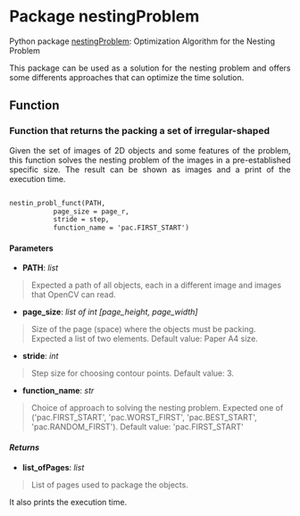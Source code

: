 # Package nestingProblem

Python package [nestingProblem](https://github.com/jonielbarreto/nestingProblem): Optimization Algorithm for the Nesting Problem

<div style="text-align: justify"> This package can be used as a solution for the nesting problem and offers some differents approaches that can optimize the time solution. </div>

## Function

### Function that returns the packing a set of irregular-shaped
<div style="text-align: justify"> Given the set of images of 2D objects and some features of the problem, this function solves the nesting problem of the images in a pre-established specific size. The result can be shown as images and a print of the execution time. </div>

```markdown

nestin_probl_funct(PATH,
		   page_size = page_r,
		   stride = step,
		   function_name = 'pac.FIRST_START')
```

#### Parameters
* **PATH**: _list_<br/>
> Expected a path of all objects, each in a different image and images that OpenCV can read.

* **page_size**: _list of int [page_height, page_width]_<br/>
> Size of the page (space) where the objects must be packing. Expected a list of two elements. Default value: Paper A4 size. 

* **stride**: _int_<br/>
> Step size for choosing contour points. Default value: 3.

* **function_name**: _str_<br/>
> Choice of approach to solving the nesting problem. Expected one of ('pac.FIRST_START', 'pac.WORST_FIRST', 'pac.BEST_START', 'pac.RANDOM_FIRST'). Default value: 'pac.FIRST_START'

#### _Returns_
* **list_ofPages**: _list_<br/>
> List of pages used to package the objects.

It also prints the execution time. 
